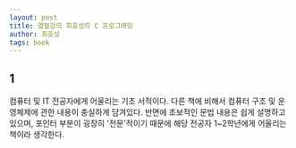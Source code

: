 ```yaml
---
layout: post
title: 열혈강의 최호성의 C 프로그래밍
author: 최호성
tags: book
---
```


## 1
컴퓨터 및 IT 전공자에게 어울리는 기초 서적이다. 다른 책에 비해서 컴퓨터 구조 및 운영체제에 관한 내용이 충실하게 담겨있다. 반면에 초보적인 문법 내용은 쉽게 설명하고 있으며, 포인터 부분이 굉장히 '전문'적이기 때문에 해당 전공자 1~2학년에게 어울리는 책이라 생각한다.

